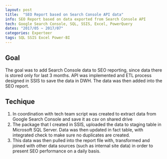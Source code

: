 ```yaml
---
layout: post
title:  "SEO Report based on Search Console API data"
info: SEO Report based on data exported from Search Console API
tech: Google Search Console, SQL, SSIS, Excel, PowerQuery
dates: "2017/05 ~ 2017/07" 
categories: Experteer
tags: SQL SSIS Excel Power-BI
---
```


## Goal
The goal was to add Search Console data to SEO reporting, since data there is stored only for last 3 months. API 
was implemented and ETL process designed in SSIS to save the data in DWH. The data was then added into the 
SEO report.


## Techique
1. In coordination with tech team script was created to extract data from Google Search Console and save it as csv on shared drive
2. The package that I created in SSIS, uploaded the data to staging table in Microsoft SQL Server. Data was then updated in fact table, with integrated check to make sure no duplicates are created.
3. This data was then pulled into the report file with, transformed and joined with other data sources (such as internal site data) in order to present SEO performance on a daily basis.




